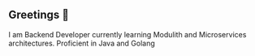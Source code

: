 ## Greetings 👋 

I am Backend Developer currently learning Modulith and Microservices architectures.
Proficient in Java and Golang

